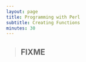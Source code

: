 ```yaml
---
layout: page
title: Programming with Perl
subtitle: Creating Functions
minutes: 30
---
```


> ## FIXME
